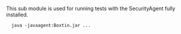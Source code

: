 This sub module is used for running tests with the SecurityAgent fully installed.

```
  java -javaagent:Boxtin.jar ...
```
